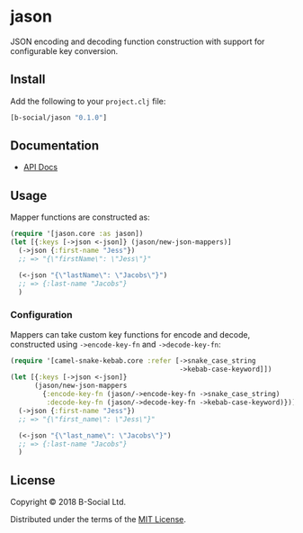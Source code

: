 # jason

JSON encoding and decoding function construction with support for configurable 
key conversion.

## Install

Add the following to your `project.clj` file:

```clj
[b-social/jason "0.1.0"]
```

## Documentation

* [API Docs](http://b-social.github.io/jason)

## Usage

Mapper functions are constructed as:

```clojure
(require '[jason.core :as jason])
(let [{:keys [->json <-json]} (jason/new-json-mappers)]
  (->json {:first-name "Jess"})
  ;; => "{\"firstName\": \"Jess\"}"

  (<-json "{\"lastName\": \"Jacobs\"}")
  ;; => {:last-name "Jacobs"}
  )
```

### Configuration

Mappers can take custom key functions for encode and decode, constructed using
`->encode-key-fn` and `->decode-key-fn`:

```clojure
(require '[camel-snake-kebab.core :refer [->snake_case_string
                                          ->kebab-case-keyword]])
(let [{:keys [->json <-json]}
      (jason/new-json-mappers
        {:encode-key-fn (jason/->encode-key-fn ->snake_case_string)
         :decode-key-fn (jason/->decode-key-fn ->kebab-case-keyword)})]
  (->json {:first-name "Jess"})
  ;; => "{\"first_name\": \"Jess\"}"

  (<-json "{\"last_name\": \"Jacobs\"}")
  ;; => {:last-name "Jacobs"}
  )
```

## License

Copyright © 2018 B-Social Ltd.

Distributed under the terms of the 
[MIT License](http://opensource.org/licenses/MIT).

